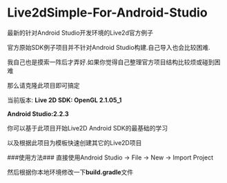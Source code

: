# Live2dSimple-For-Android-Studio
最新的针对Android Studio开发环境的Live2d官方例子

官方原始SDK例子项目并不针对Android Studio构建.自己导入也会比较困难.

我自己也是摸索一阵后才弄好.如果你觉得自己整理官方项目结构比较烦或碰到困难

那么请克隆此项目即可搞定



当前版本:
**Live 2D SDK: OpenGL 2.1.05_1**

**Android Studio:2.2.3**

你可以基于此项目开始Live2D Android SDK的最基础的学习

以及根据此项目为模板快速创建其它的Live2D项目

###使用方法###
直接使用Android Studio -> File -> New -> Import Project

然后根据你本地环境修改一下**build.gradle**文件
